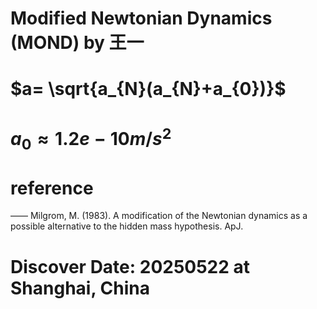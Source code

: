 # Modified Newtonian Dynamics (MOND) by 王一

# $a= \sqrt{a_{N}(a_{N}+a_{0})}$
# $a_{0} \approx 1.2e-10 m/s^2$

# reference
—— Milgrom, M. (1983). A modification of the Newtonian dynamics as a possible alternative to the hidden mass hypothesis. ApJ.

# Discover Date: 20250522 at Shanghai, China
